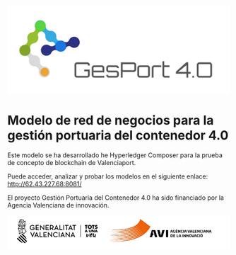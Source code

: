 ![GESPORT 4.0](https://github.com/gesport-blockchain/composer-model/blob/master/Logo%202.png)

# Modelo de red de negocios para la gestión portuaria del contenedor 4.0 

Este modelo se ha desarrollado he Hyperledger Composer para la prueba de concepto de blockchain de Valenciaport.

Puede acceder, analizar y probar los modelos en el siguiente enlace: http://62.43.227.68:8081/




El proyecto Gestión Portuaria del Contenedor 4.0 ha sido financiado por la Agencia Valenciana de innovación.

![AGÈNCIA VALENCIANA DE LA INNOVACIÓ](https://github.com/gesport-blockchain/composer-model/blob/master/avi.png)
